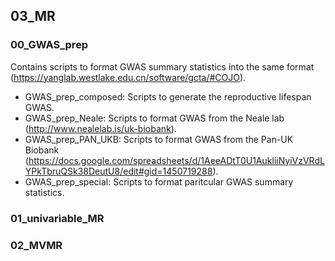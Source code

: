 ## 03_MR

### 00_GWAS_prep
Contains scripts to format GWAS summary statistics into the same format (https://yanglab.westlake.edu.cn/software/gcta/#COJO).
* GWAS_prep_composed: Scripts to generate the reproductive lifespan GWAS.
* GWAS_prep_Neale: Scripts to format GWAS from the Neale lab (http://www.nealelab.is/uk-biobank).
* GWAS_prep_PAN_UKB: Scripts to format GWAS from the Pan-UK Biobank (https://docs.google.com/spreadsheets/d/1AeeADtT0U1AukliiNyiVzVRdLYPkTbruQSk38DeutU8/edit#gid=1450719288).
* GWAS_prep_special: Scripts to format paritcular GWAS summary statistics.

### 01_univariable_MR

### 02_MVMR
